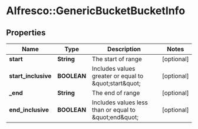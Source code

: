 # Alfresco::GenericBucketBucketInfo

## Properties
Name | Type | Description | Notes
------------ | ------------- | ------------- | -------------
**start** | **String** | The start of range | [optional] 
**start_inclusive** | **BOOLEAN** | Includes values greater or equal to \&quot;start\&quot; | [optional] 
**_end** | **String** | The end of range | [optional] 
**end_inclusive** | **BOOLEAN** | Includes values less than or equal to \&quot;end\&quot; | [optional] 


